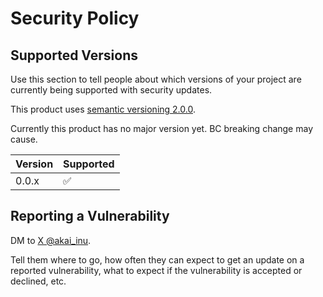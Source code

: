 # Security Policy

## Supported Versions

Use this section to tell people about which versions of your project are
currently being supported with security updates.

This product uses [semantic versioning 2.0.0](https://semver.org/).

Currently this product has no major version yet. BC breaking change may cause.

| Version | Supported          |
| ------- | ------------------ |
| 0.0.x   | :white_check_mark: |

## Reporting a Vulnerability

DM to [X @akai_inu](https://x.com/akai_inu).

Tell them where to go, how often they can expect to get an update on a
reported vulnerability, what to expect if the vulnerability is accepted or
declined, etc.
